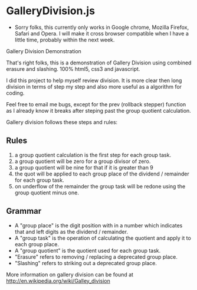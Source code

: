 GalleryDivision.js
==================

* Sorry folks, this currently only works in Google chrome, Mozilla Firefox, Safari and Opera.  I will make it cross browser compatible when I have a little time, probably within the next week.

Gallery Division Demonstration

That's right folks, this is a demonstration of Gallery Division using combined erasure and slashing.  100% html5, css3 and javascript.

I did this project to help myself review division.  It is more clear then long division in terms of step my step and also more useful as a algorithm for coding.

Feel free to email me bugs, except for the prev (rollback stepper) function as I already know it breaks after steping past the group quotient calculation.

Gallery division follows these steps and rules:

Rules
-----

1. a group quotient calculation is the first step for each group task.
2. a group quotient will be zero for a group divisor of zero.
3. a group quotient will be nine for that if it is greater than 9
4. the quot will be applied to each group place of the dividend / remainder for each group task.
5. on underflow of the remainder the group task will be redone using the group quotient minus one. 

Grammar
-------

* A "group place" is the digit position with in a number which indicates that and left digits as the dividend / remainder. 
* A "group task" is the operation of calculating the quotient and apply it to each group place.
* A "group quotient" is the quotient used for each group task.
* "Erasure" refers to removing / replacing a deprecated group place.
* "Slashing" refers to striking out a deprecated group place.

More information on gallery division can be found at http://en.wikipedia.org/wiki/Galley_division
